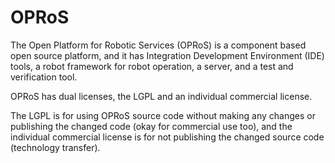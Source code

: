 OPRoS
=====

The Open Platform for Robotic Services (OPRoS) is a component based open source platform, and it has Integration Development Environment (IDE) tools, a robot framework for robot operation, a server,  and a test and verification tool.

OPRoS has dual licenses, the LGPL and an individual commercial license.

The LGPL is for using OPRoS source code without making any changes or publishing the changed code (okay for commercial use too), and the individual commercial license is for not publishing the changed source code (technology transfer).

